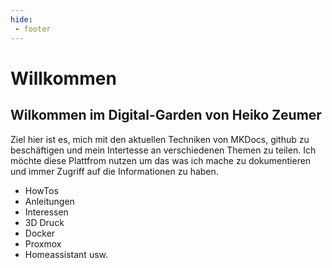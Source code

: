 ```yaml
---
hide:
 - footer
---
```


# Willkommen

## Wilkommen im Digital-Garden von Heiko Zeumer

Ziel hier ist es, mich mit den aktuellen Techniken von MKDocs, github zu beschäftigen und mein Intertesse an verschiedenen Themen zu teilen.
Ich möchte diese Plattfrom nutzen um das was ich mache zu dokumentieren und immer Zugriff auf die Informationen zu haben.

- HowTos
- Anleitungen
- Interessen
- 3D Druck
- Docker
- Proxmox
- Homeassistant
usw.
